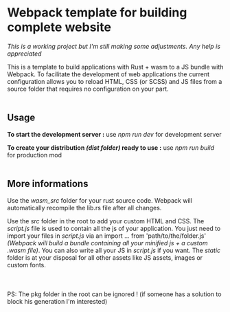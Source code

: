# Webpack template for building complete website
*This is a working project but I'm still making some adjustments. Any help is appreciated*

This is a template to build applications with Rust + wasm to a JS bundle with Webpack.
To facilitate the development of web applications the current configuration allows you to reload HTML, CSS (or SCSS) and JS files from a source folder that requires no configuration on your part.
<br>
<br>

## Usage
**To start the development server :**
use *npm run dev* for development server

**To create your distribution *(dist folder)* ready to use :**
use *npm run build* for production mod
<br>
<br>

## More informations
Use the *wasm_src* folder for your rust source code. Webpack will automatically recompile the lib.rs file after all changes. 

Use the *src* folder in the root to add your custom HTML and CSS. The *script.js* file is used to contain all the js of your application. You just need to import your files in *script.js* via an import ... from 'path/to/the/folder.js' *(Webpack will build a bundle containing all your minified js + a custom .wasm file)*. You can also write all your JS in *script.js* if you want. The *static* folder is at your disposal for all other assets like JS assets, images or custom fonts. 
<br>
<br>
<br>
<br>
PS: The pkg folder in the root can be ignored ! (if someone has a solution to block his generation I'm interested)